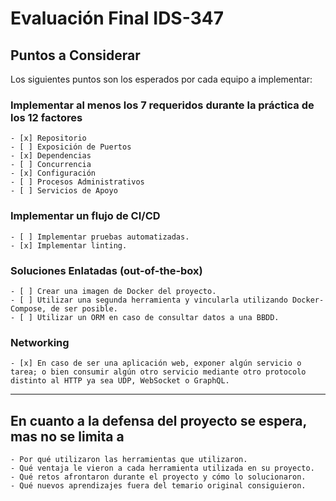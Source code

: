 # Evaluación Final IDS-347

## Puntos a Considerar

Los siguientes puntos son los esperados por cada equipo a implementar:

### Implementar al menos los 7 requeridos durante la práctica de los 12 factores

    - [x] Repositorio
    - [ ] Exposición de Puertos
    - [x] Dependencias  
    - [ ] Concurrencia
    - [x] Configuración  
    - [ ] Procesos Administrativos
    - [ ] Servicios de Apoyo

### Implementar un flujo de CI/CD

    - [ ] Implementar pruebas automatizadas.
    - [x] Implementar linting.

### Soluciones Enlatadas (out-of-the-box)

    - [ ] Crear una imagen de Docker del proyecto.
    - [ ] Utilizar una segunda herramienta y vincularla utilizando Docker-Compose, de ser posible.
    - [ ] Utilizar un ORM en caso de consultar datos a una BBDD.

### Networking

    - [x] En caso de ser una aplicación web, exponer algún servicio o tarea; o bien consumir algún otro servicio mediante otro protocolo distinto al HTTP ya sea UDP, WebSocket o GraphQL.

___

## En cuanto a la defensa del proyecto se espera, mas no se limita a

    - Por qué utilizaron las herramientas que utilizaron.
    - Qué ventaja le vieron a cada herramienta utilizada en su proyecto.
    - Qué retos afrontaron durante el proyecto y cómo lo solucionaron.
    - Qué nuevos aprendizajes fuera del temario original consiguieron.

